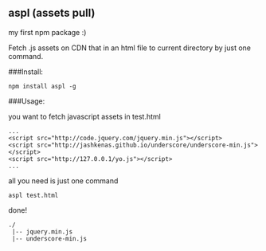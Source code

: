 aspl (assets pull) 
-------------

my first npm package :)

Fetch .js assets on CDN that in an html file to current directory by just one command.

###Install:
    
    npm install aspl -g

###Usage:

you want to fetch javascript assets in test.html

    ...
    <script src="http://code.jquery.com/jquery.min.js"></script>
    <script src="http://jashkenas.github.io/underscore/underscore-min.js"></script>
    <script src="http://127.0.0.1/yo.js"></script>
    ...


all you need is just one command
    
    aspl test.html


done! 
    
    ./
     |-- jquery.min.js
     |-- underscore-min.js
    

